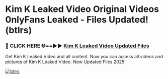# Kim K Leaked Video Original Videos 0nlyFans Leaked - Files Updated! (btlrs)

<h3>🔴 CLICK HERE 🌐==►► <a href="https://tinyurl.com/4seja8ks" rel="nofollow">Kim K Leaked Video Updated Files</a></h3>

Get Kim K Leaked Video and all content. Now you can access all videos and pictures of Kim K Leaked Video. New Updated Files 2025!

[![btlrs](https://i.imgur.com/EWjZXRe.gif)](https://tinyurl.com/4seja8ks)
